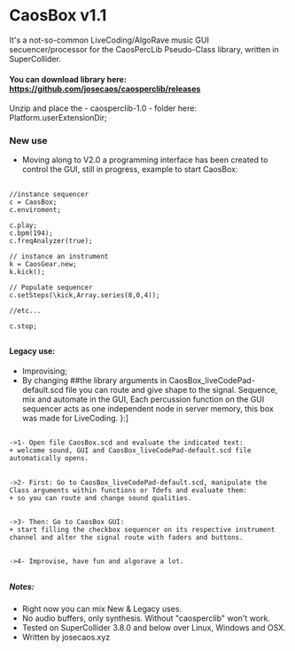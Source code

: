 CaosBox v1.1
=======
It's a not-so-common LiveCoding/AlgoRave music GUI secuencer/processor for the CaosPercLib Pseudo-Class library, written in SuperCollider.

#### You can download library here: https://github.com/josecaos/caosperclib/releases
Unzip and place the - caosperclib-1.0 - folder here:  Platform.userExtensionDir;

### New use
- Moving along to V2.0 a programming interface has been created to control the GUI, still in progress, example to start CaosBox:
##
    //instance sequencer
    c = CaosBox;
    c.enviroment;

    c.play;
    c.bpm(194);
    c.freqAnalyzer(true);
    
    // instance an instrument
    k = CaosGear.new;
    k.kick();
    
    // Populate sequencer
    c.setSteps(\kick,Array.series(8,0,4));

    //etc...

    c.stop;
##

#### Legacy use:
 - Improvising;
 - By changing ##the library arguments in CaosBox_liveCodePad-default.scd file you can route and give shape to the signal. Sequence, mix and automate in the GUI, Each percussion function on the GUI sequencer acts as one independent node in server memory, this box was made for LiveCoding. }:]

##
    ->1- Open file CaosBox.scd and evaluate the indicated text:
	+ welcome sound, GUI and CaosBox_liveCodePad-default.scd file automatically opens.
##
    ->2- First: Go to CaosBox_liveCodePad-default.scd, manipulate the Class arguments within functions or Tdefs and evaluate them:
	+ so you can route and change sound qualities.
##
    ->3- Then: Go to CaosBox GUI:
	+ start filling the checkbox sequencer on its respective instrument channel and alter the signal route with faders and buttons.
##
    ->4- Improvise, have fun and algorave a lot.
##


##### Notes:
- Right now you can mix New & Legacy uses.
- No audio buffers, only synthesis. Without "caosperclib" won't work.
- Tested on SuperCollider 3.8.0 and below over Linux, Windows and OSX.
- Written by josecaos.xyz
